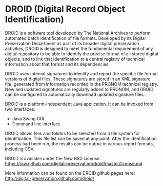 DROID (Digital Record Object Identification) 
=====

DROID is a software tool developed by The National Archives to perform automated batch identification of file formats. Developed by its Digital Preservation Department as part of its broader digital preservation activities, DROID is designed to meet the fundamental requirement of any digital repository to be able to identify the precise format of all stored digital objects, and to link that identification to a central registry of technical information about that format and its dependencies.

DROID uses internal signatures to identify and report the specific file format versions of digital files. These signatures are stored in an XML signature file, generated from information recorded in the PRONOM technical registry. New and updated signatures are regularly added to PRONOM, and DROID can be configured to automatically download updated signature files.

DROID is a platform-independent Java application. It can be invoked from two interfaces:

* Java Swing GUI
* Command line interface

DROID allows files and folders to be selected from a file system for identification. This file list can be saved at any point. After the identification process had been run, the results can be output in various report formats, including CSV.

DROID is available under the New BSD License: https://raw.github.com/digital-preservation/droid/master/license.md

More information can be found on the DROID github pages here: http://digital-preservation.github.com/droid/



